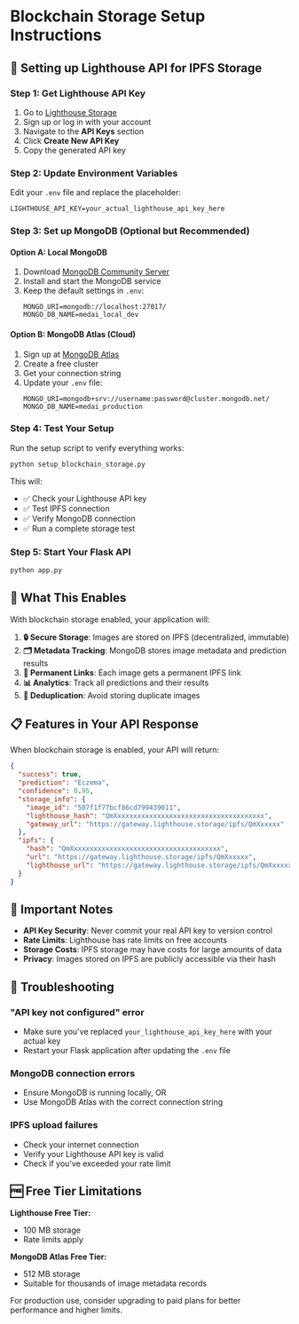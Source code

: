 # Blockchain Storage Setup Instructions

## 🔗 Setting up Lighthouse API for IPFS Storage

### Step 1: Get Lighthouse API Key

1. Go to [Lighthouse Storage](https://files.lighthouse.storage/)
2. Sign up or log in with your account
3. Navigate to the **API Keys** section
4. Click **Create New API Key**
5. Copy the generated API key

### Step 2: Update Environment Variables

Edit your `.env` file and replace the placeholder:

```env
LIGHTHOUSE_API_KEY=your_actual_lighthouse_api_key_here
```

### Step 3: Set up MongoDB (Optional but Recommended)

#### Option A: Local MongoDB

1. Download [MongoDB Community Server](https://www.mongodb.com/try/download/community)
2. Install and start the MongoDB service
3. Keep the default settings in `.env`:
   ```env
   MONGO_URI=mongodb://localhost:27017/
   MONGO_DB_NAME=medai_local_dev
   ```

#### Option B: MongoDB Atlas (Cloud)

1. Sign up at [MongoDB Atlas](https://www.mongodb.com/atlas)
2. Create a free cluster
3. Get your connection string
4. Update your `.env` file:
   ```env
   MONGO_URI=mongodb+srv://username:password@cluster.mongodb.net/
   MONGO_DB_NAME=medai_production
   ```

### Step 4: Test Your Setup

Run the setup script to verify everything works:

```bash
python setup_blockchain_storage.py
```

This will:

- ✅ Check your Lighthouse API key
- ✅ Test IPFS connection
- ✅ Verify MongoDB connection
- ✅ Run a complete storage test

### Step 5: Start Your Flask API

```bash
python app.py
```

## 🎯 What This Enables

With blockchain storage enabled, your application will:

1. **🔒 Secure Storage**: Images are stored on IPFS (decentralized, immutable)
2. **🗂️ Metadata Tracking**: MongoDB stores image metadata and prediction results
3. **🔗 Permanent Links**: Each image gets a permanent IPFS link
4. **📊 Analytics**: Track all predictions and their results
5. **🔄 Deduplication**: Avoid storing duplicate images

## 📋 Features in Your API Response

When blockchain storage is enabled, your API will return:

```json
{
  "success": true,
  "prediction": "Eczema",
  "confidence": 0.95,
  "storage_info": {
    "image_id": "507f1f77bcf86cd799439011",
    "lighthouse_hash": "QmXxxxxxxxxxxxxxxxxxxxxxxxxxxxxxxxxxxxxx",
    "gateway_url": "https://gateway.lighthouse.storage/ipfs/QmXxxxxx"
  },
  "ipfs": {
    "hash": "QmXxxxxxxxxxxxxxxxxxxxxxxxxxxxxxxxxxxxxx",
    "url": "https://gateway.lighthouse.storage/ipfs/QmXxxxxx",
    "lighthouse_url": "https://gateway.lighthouse.storage/ipfs/QmXxxxxx"
  }
}
```

## 🚨 Important Notes

- **API Key Security**: Never commit your real API key to version control
- **Rate Limits**: Lighthouse has rate limits on free accounts
- **Storage Costs**: IPFS storage may have costs for large amounts of data
- **Privacy**: Images stored on IPFS are publicly accessible via their hash

## 🔧 Troubleshooting

### "API key not configured" error

- Make sure you've replaced `your_lighthouse_api_key_here` with your actual key
- Restart your Flask application after updating the `.env` file

### MongoDB connection errors

- Ensure MongoDB is running locally, OR
- Use MongoDB Atlas with the correct connection string

### IPFS upload failures

- Check your internet connection
- Verify your Lighthouse API key is valid
- Check if you've exceeded your rate limit

## 🆓 Free Tier Limitations

**Lighthouse Free Tier:**

- 100 MB storage
- Rate limits apply

**MongoDB Atlas Free Tier:**

- 512 MB storage
- Suitable for thousands of image metadata records

For production use, consider upgrading to paid plans for better performance and higher limits.
